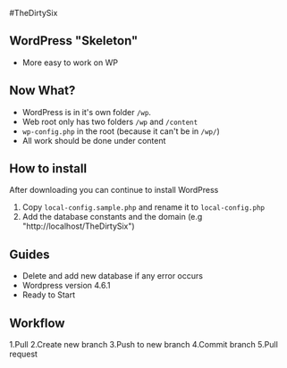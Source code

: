 #TheDirtySix






## WordPress "Skeleton"

* More easy to work on WP


## Now What?

* WordPress is in it's own folder `/wp`.
* Web root only has two folders `/wp` and `/content`
* `wp-config.php` in the root (because it can't be in `/wp/`)
* All work should be done under content

## How to install
After downloading you can continue to install WordPress
1) Copy `local-config.sample.php` and rename it to `local-config.php`
2) Add the database constants and the domain (e.g "http://localhost/TheDirtySix")


## Guides

* Delete and add new database if any error occurs
* Wordpress version 4.6.1
* Ready to Start


## Workflow

1.Pull
2.Create new branch
3.Push to new branch
4.Commit branch
5.Pull request
